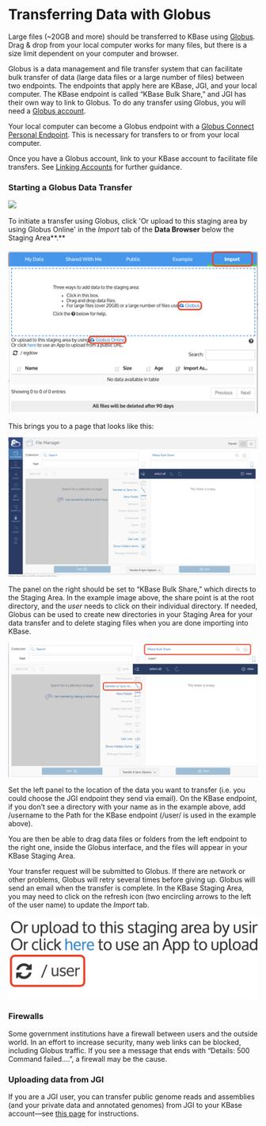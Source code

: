 # Transferring Data with Globus

Large files \(~20GB and more\) should be transferred to KBase using [Globus](https://www.globus.org/). Drag & drop from your local computer works for many files, but there is a size limit dependent on your computer and browser. 

Globus is a data management and file transfer system that can facilitate bulk transfer of data \(large data files or a large number of files\) between two endpoints. The endpoints that apply here are KBase, JGI, and your local computer. The KBase endpoint is called “KBase Bulk Share,” and JGI has their own way to link to Globus. To do any transfer using Globus, you will need a [Globus account](https://www.globusid.org/create). 

Your local computer can become a Globus endpoint with a [Globus Connect Personal Endpoint](https://docs.globus.org/how-to/). This is necessary for transfers to or from your local computer.

Once you have a Globus account, link to your KBase account to facilitate file transfers. See [Linking Accounts](../getting-started/signing-up-and-signing-in/linking-accounts.md) for further guidance. 

### Starting a Globus Data Transfer

![](../.gitbook/assets/globusdatatransfer%20%281%29.gif)

To initiate a transfer using Globus, click 'Or upload to this staging area by using Globus Online' in the _Import_ tab of the **Data Browser** below the Staging Area**.**

![](../.gitbook/assets/globus_upload.png)

This brings you to a page that looks like this:

![](../.gitbook/assets/globusfilemanager.png)

The panel on the right should be set to “KBase Bulk Share,” which directs to the Staging Area. In the example image above, the share point is at the root directory, and the _user_ needs to click on their individual directory. If needed, Globus can be used to create new directories in your Staging Area for your data transfer and to delete staging files when you are done importing into KBase.

![](../.gitbook/assets/kbasebulkshare_globus.png)

Set the left panel to the location of the data you want to transfer \(i.e. you could choose the JGI endpoint they send via email\). On the KBase endpoint, if you don’t see a directory with your name as in the example above, add /username to the Path for the KBase endpoint \(/user/ is used in the example above\).

You are then be able to drag data files or folders from the left endpoint to the right one, inside the Globus interface, and the files will appear in your KBase Staging Area.

Your transfer request will be submitted to Globus. If there are network or other problems, Globus will retry several times before giving up. Globus will send an email when the transfer is complete. In the KBase Staging Area, you may need to click on the refresh icon \(two encircling arrows to the left of the user name\) to update the _Import_ tab.

![](../.gitbook/assets/refresh_databrowser.png)

### **Firewalls**

Some government institutions have a firewall between users and the outside world. In an effort to increase security, many web links can be blocked, including Globus traffic. If you see a message that ends with “Details: 500 Command failed….”, a firewall may be the cause.

### **Uploading data from JGI**

If you are a JGI user, you can transfer public genome reads and assemblies \(and your private data and annotated genomes\) from JGI to your KBase account—see [this page](transferring-data-from-jgi.md) for instructions.

